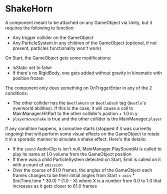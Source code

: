 # ShakeHorn
A component meant to be attached on any GameObject via Unity, but it requires the following to function:

- Any trigger collider on the GameObject
- Any ParticleSystem in any children of the GameObject (optional, if not present, particles functionality won't work)

On Start, the GameObject gets some modifications:

- isStatic set to false
- If there's no RigidBody, one gets added without gravity in kinematic with position frozen

The component only does something on OnTriggerEnter in any of the 2 conditions:

- The other collider has the `BeetleHorn` or `BeetleDash` tag (`Beetle`'s overworld abilities). If this is the case, it will cause a call to MainManager.HitPart to the other collider's postion + 1.0 in y
- `playermoveshake` is true and the other collider is the MainManager.`player`

If any condition happens, a coroutine starts (stopped if it was currently ongoing) that will perform some visual effects on the GameObject to rotate it in a sporadic manner to simulate a shake effect. Here's the details:

- If the `sound` AudioClip is isn't null, MainManager.PlaySoundAt is called to play its name at 1.0 volume from the GameObject position
- If there was a child ParticleSystem detected on Start, Emit is called on it with a count of `emission`
- Over the course of 61.0 frames, the angles of the GameObject each frames changes to be their initial angles from Start + `axis` * Sin(Time.time * 30.0) * (1.0 - X) where X is a number from 0.0 to 1.0 that increases as it gets closer to 61.0 frames
